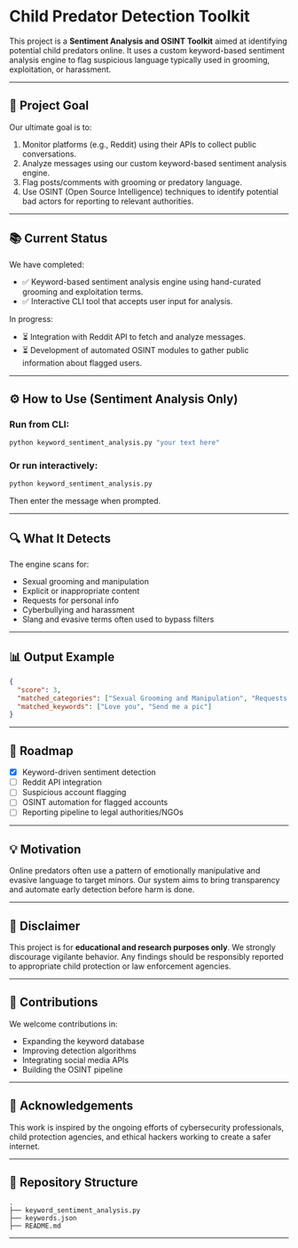 # Child Predator Detection Toolkit

This project is a **Sentiment Analysis and OSINT Toolkit** aimed at identifying potential child predators online. It uses a custom keyword-based sentiment analysis engine to flag suspicious language typically used in grooming, exploitation, or harassment.

---

## 🚀 Project Goal

Our ultimate goal is to:

1. Monitor platforms (e.g., Reddit) using their APIs to collect public conversations.
2. Analyze messages using our custom keyword-based sentiment analysis engine.
3. Flag posts/comments with grooming or predatory language.
4. Use OSINT (Open Source Intelligence) techniques to identify potential bad actors for reporting to relevant authorities.

---

## 📚 Current Status

We have completed:

* ✅ Keyword-based sentiment analysis engine using hand-curated grooming and exploitation terms.
* ✅ Interactive CLI tool that accepts user input for analysis.

In progress:

* ⏳ Integration with Reddit API to fetch and analyze messages.
* ⏳ Development of automated OSINT modules to gather public information about flagged users.

---

## ⚙️ How to Use (Sentiment Analysis Only)

### Run from CLI:

```bash
python keyword_sentiment_analysis.py "your text here"
```

### Or run interactively:

```bash
python keyword_sentiment_analysis.py
```

Then enter the message when prompted.

---

## 🔍 What It Detects

The engine scans for:

* Sexual grooming and manipulation
* Explicit or inappropriate content
* Requests for personal info
* Cyberbullying and harassment
* Slang and evasive terms often used to bypass filters

---

## 📊 Output Example

```json
{
  "score": 3,
  "matched_categories": ["Sexual Grooming and Manipulation", "Requests for Personal Information"],
  "matched_keywords": ["Love you", "Send me a pic"]
}
```

---

## 📅 Roadmap

* [x] Keyword-driven sentiment detection
* [ ] Reddit API integration
* [ ] Suspicious account flagging
* [ ] OSINT automation for flagged accounts
* [ ] Reporting pipeline to legal authorities/NGOs

---

## 💡 Motivation

Online predators often use a pattern of emotionally manipulative and evasive language to target minors. Our system aims to bring transparency and automate early detection before harm is done.

---

## 💼 Disclaimer

This project is for **educational and research purposes only**. We strongly discourage vigilante behavior. Any findings should be responsibly reported to appropriate child protection or law enforcement agencies.

---

## 📢 Contributions

We welcome contributions in:

* Expanding the keyword database
* Improving detection algorithms
* Integrating social media APIs
* Building the OSINT pipeline

---

## 🙏 Acknowledgements

This work is inspired by the ongoing efforts of cybersecurity professionals, child protection agencies, and ethical hackers working to create a safer internet.

---

## 📁 Repository Structure

```
.
├── keyword_sentiment_analysis.py
├── keywords.json
├── README.md
```

---

